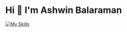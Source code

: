 # Hi 👋 I'm Ashwin Balaraman

[![My Skills](https://skillicons.dev/icons?i=js,ts,c,py,java,react,nextjs,tauri,deno,bun,django,spring,postgres,supabase,docker)](https://skillicons.dev)

